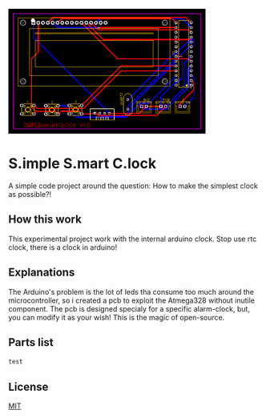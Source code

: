 ![PCB](/pub.png)

# S.imple S.mart C.lock

A simple code project around the question:
How to make the simplest clock as possible?!

## How this work

This experimental project work with the internal arduino clock. Stop use rtc clock, there is a clock in arduino!

## Explanations

The Arduino's problem is the lot of leds tha consume too much around the microcontroller, so i created a pcb to exploit the Atmega328 without inutile component. The pcb is designed specialy for a specific alarm-clock, but, you can modify it as your wish! This is the magic of open-source.

## Parts list

```python
test
```

## License

[MIT](https://choosealicense.com/licenses/mit/)
